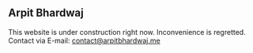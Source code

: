 ## Arpit Bhardwaj

This website is under construction right now. Inconvenience is regretted.
Contact via E-mail: contact@arpitbhardwaj.me
